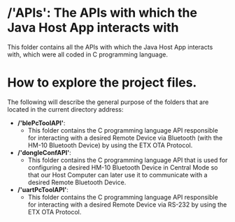 # /'APIs': The APIs with which the Java Host App interacts with

This folder contains all the APIs with which the Java Host App interacts with, which were all coded in C programming
language.

# How to explore the project files.
The following will describe the general purpose of the folders that are located in the current directory address:

- **/'blePcToolAPI'**:
  - This folder contains the C programming language API responsible for interacting with a desired Remote Device via Bluetooth (with the HM-10 Bluetooth Device) by using the ETX OTA Protocol.
- **/'dongleConfAPI'**:
  - This folder contains the C programming language API that is used for configuring a desired HM-10 Bluetooth Device in Central Mode so that our Host Computer can later use it to communicate with a desired Remote Bluetooth Device.
- **/'uartPcToolAPI'**:
  - This folder contains the C programming language API responsible for interacting with a desired Remote Device via RS-232 by using the ETX OTA Protocol.
